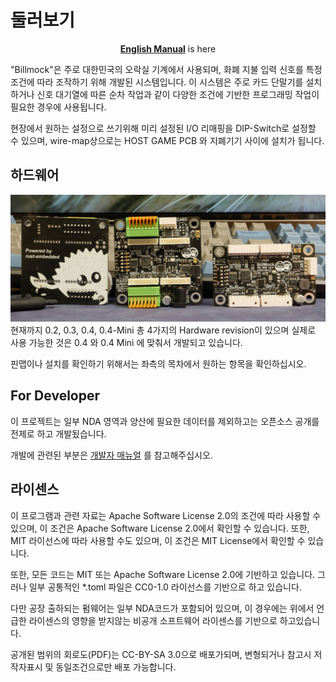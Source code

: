 <!--
SPDX-FileCopyrightText: © 2023 Jinwoo Park (pmnxis@gmail.com)

SPDX-License-Identifier: MIT OR Apache-2.0
-->

# 둘러보기

<div><center><a style="font-weight:bold" href="https://billmock.pmnxis.net">English Manual</a> is here </center></div>

"Billmock"은 주로 대한민국의 오락실 기계에서 사용되며, 화폐 지불 입력 신호를 특정 조건에 따라 조작하기 위해 개발된 시스템입니다. 이 시스템은 주로 카드 단말기를 설치하거나 신호 대기열에 따른 순차 작업과 같이 다양한 조건에 기반한 프로그래밍 작업이 필요한 경우에 사용됩니다.

현장에서 원하는 설정으로 쓰기위해 미리 설정된 I/O 리매핑을 DIP-Switch로 설정할 수 있으며, wire-map상으로는 HOST GAME PCB 와 지폐기기 사이에 설치가 됩니다. 

## 하드웨어
![Actual BillMock PCB 0v4](./images/BillMockPCB_0v4.jpg)
현재까지 0.2, 0.3, 0.4, 0.4-Mini 총 4가지의 Hardware revision이 있으며 실제로 사용 가능한 것은 0.4 와 0.4 Mini 에 맞춰서 개발되고 있습니다.

핀맵이나 설치를 확인하기 위해서는 좌측의 목차에서 원하는 항목을 확인하십시오.

## For Developer
이 프로젝트는 일부 NDA 영역과 양산에 필요한 데이터를 제외하고는 오픈소스 공개를 전제로 하고 개발됬습니다. 

개발에 관련된 부분은 [개발자 매뉴얼](dev_manual.md) 를 참고해주십시오.

## 라이센스
이 프로그램과 관련 자료는 Apache Software License 2.0의 조건에 따라 사용할 수 있으며, 이 조건은 Apache Software License 2.0에서 확인할 수 있습니다. 또한, MIT 라이선스에 따라 사용할 수도 있으며, 이 조건은 MIT License에서 확인할 수 있습니다.

또한, 모든 코드는 MIT 또는 Apache Software License 2.0에 기반하고 있습니다. 그러나 일부 공통적인 *.toml 파일은 CC0-1.0 라이선스를 기반으로 하고 있습니다.

다만 공장 출하되는 펌웨어는 일부 NDA코드가 포함되어 있으며, 이 경우에는 위에서 언급한 라이센스의 영향을 받지않는 비공개 소프트웨어 라이센스를 기반으로 하고있습니다.

공개된 범위의 회로도(PDF)는 CC-BY-SA 3.0으로 배포가되며, 변형되거나 참고시 저작자표시 및 동일조건으로만 배포 가능합니다.
